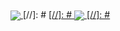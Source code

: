 <a href="https://github.com/anuraghazra/github-readme-stats">
  <img align="center" src="https://github-readme-stats.vercel.app/api/top-langs/?username=DXOGO&show_icons=true&layout=compact&theme=dracula&langs_count=10&hide=html,c%23&card_width=300"/>
</a>
[//]: # <a href="https://github.com/anuraghazra/convoychat">
[//]: # <img align="center" src="https://github-readme-stats.vercel.app/api?username=dxogo&?count_private=true&show_icons=true&theme=tokyonight"/>
[//]: # </a>
